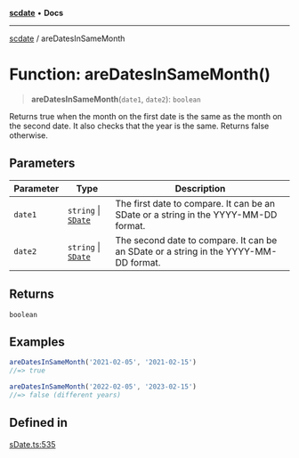 [**scdate**](../README.md) • **Docs**

---

[scdate](../README.md) / areDatesInSameMonth

# Function: areDatesInSameMonth()

> **areDatesInSameMonth**(`date1`, `date2`): `boolean`

Returns true when the month on the first date is the same as the month on the
second date. It also checks that the year is the same. Returns false
otherwise.

## Parameters

| Parameter | Type                                       | Description                                                                          |
| --------- | ------------------------------------------ | ------------------------------------------------------------------------------------ |
| `date1`   | `string` \| [`SDate`](../classes/SDate.md) | The first date to compare. It can be an SDate or a string in the YYYY-MM-DD format.  |
| `date2`   | `string` \| [`SDate`](../classes/SDate.md) | The second date to compare. It can be an SDate or a string in the YYYY-MM-DD format. |

## Returns

`boolean`

## Examples

```ts
areDatesInSameMonth('2021-02-05', '2021-02-15')
//=> true
```

```ts
areDatesInSameMonth('2022-02-05', '2023-02-15')
//=> false (different years)
```

## Defined in

[sDate.ts:535](https://github.com/ericvera/scdate/blob/main/src/sDate.ts#L535)
